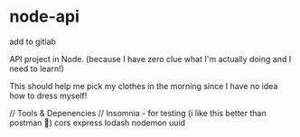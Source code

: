 # node-api

add to gitlab

API project in Node.  (because I have zero clue what I'm actually doing and I need to learn!)

This should help me pick my clothes in the morning since I have no idea how to dress myself!





// Tools & Depenencies //
Insomnia - for testing (i like this better than postman :shrug:)
cors
express
lodash
nodemon
uuid

